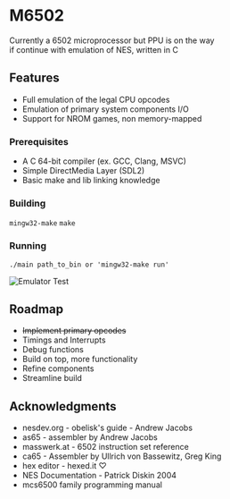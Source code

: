 # M6502

Currently a 6502 microprocessor but PPU is on the way  
if continue with emulation of NES, written in C  

## Features

- Full emulation of the legal CPU opcodes
- Emulation of primary system components I/O
- Support for NROM games, non memory-mapped

### Prerequisites

- A C 64-bit compiler (ex. GCC, Clang, MSVC)
- Simple DirectMedia Layer (SDL2)
- Basic make and lib linking knowledge

### Building

```mingw32-make``` ```make```

### Running

```
./main path_to_bin or 'mingw32-make run'
```

![Emulator Test](./img/emulator_test.gif)

## Roadmap

- ~~Implement primary opcodes~~
- Timings and Interrupts
- Debug functions
- Build on top, more functionality
- Refine components
- Streamline build

## Acknowledgments

- nesdev.org - obelisk's guide - Andrew Jacobs
- as65 - assembler by Andrew Jacobs
- masswerk.at - 6502 instruction set reference
- ca65 - Assembler by Ullrich von Bassewitz, Greg King
- hex editor - hexed.it ♡
- NES Documentation - Patrick Diskin 2004
- mcs6500 family programming manual

